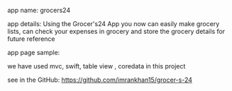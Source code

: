 app name: grocers24

app details: Using the Grocer's24 App you now can easily make grocery lists, can check your expenses in grocery and store the grocery details for future reference



app page sample: 


we have used mvc, swift, table view , coredata in this project


see in the GitHub: https://github.com/imrankhan15/grocer-s-24
